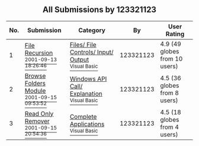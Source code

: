 ﻿<div align="center">

## All Submissions by 123321123

</div>

No.  | Submission | Category | By   | User Rating
---- | ---------- | -------- | ---- | -----------
1 | [File Recursion<br /><sup>2001-09-13 18:26:46</sup>](https://github.com/Planet-Source-Code/123321123-file-recursion__1-27279) | [Files/ File Controls/ Input/ Output<br /><sup>Visual Basic</sup>](../ByCategory/files-file-controls-input-output__1-3.md) | 123321123 | 4.9 (49 globes from 10 users)
2 | [Browse Folders Module<br /><sup>2001-09-15 09:53:52</sup>](https://github.com/Planet-Source-Code/123321123-browse-folders-module__1-27278) | [Windows API Call/ Explanation<br /><sup>Visual Basic</sup>](../ByCategory/windows-api-call-explanation__1-39.md) | 123321123 | 4.5 (36 globes from 8 users)
3 | [Read Only Remover<br /><sup>2001-09-15 20:54:36</sup>](https://github.com/Planet-Source-Code/123321123-read-only-remover__1-27280) | [Complete Applications<br /><sup>Visual Basic</sup>](../ByCategory/complete-applications__1-27.md) | 123321123 | 4.5 (18 globes from 4 users)
